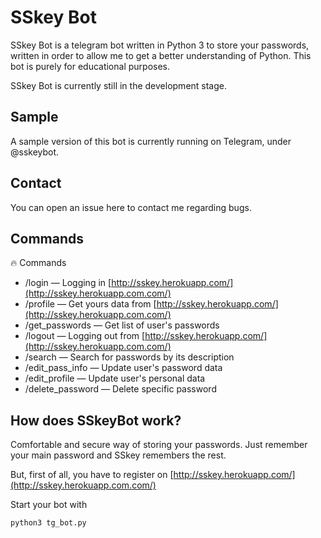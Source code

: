 # SSkey Bot
SSkey Bot is a telegram bot written in Python 3 to store your passwords, written in order to allow me to get a better understanding of Python. This bot is purely for educational purposes.

SSkey Bot is currently still in the development stage.

## Sample
A sample version of this bot is currently running on Telegram, under @sskeybot.

## Contact
You can open an issue here to contact me regarding bugs.

## Commands
🔥 Commands
* /login — Logging in [http://sskey.herokuapp.com/](http://sskey.herokuapp.com.com/)
* /profile — Get yours data from [http://sskey.herokuapp.com/](http://sskey.herokuapp.com.com/)
* /get_passwords — Get list of user's passwords
* /logout — Logging out from [http://sskey.herokuapp.com/](http://sskey.herokuapp.com.com/)
* /search — Search for passwords by its description
* /edit_pass_info — Update user's password data
* /edit_profile — Update user's personal data
* /delete_password — Delete specific password

## How does SSkeyBot work?
Comfortable and secure way of storing your passwords.
Just remember your main password and SSkey remembers the rest.

But, first of all, you have to register on [http://sskey.herokuapp.com/](http://sskey.herokuapp.com.com/)

Start your bot with
```bash
python3 tg_bot.py
```
